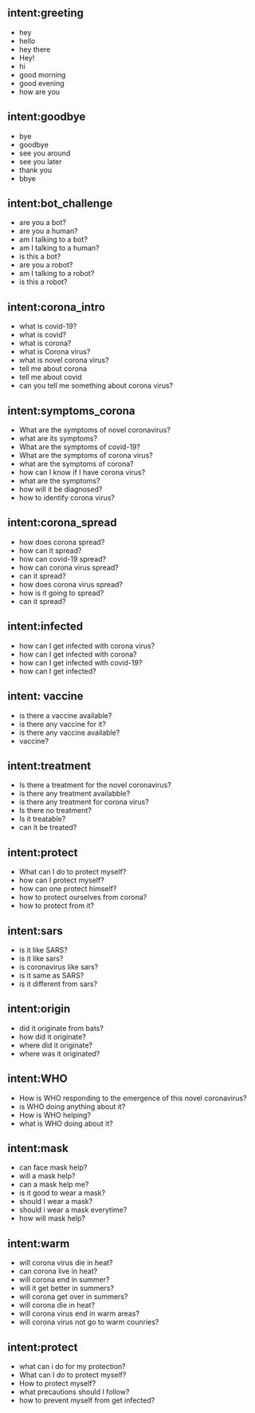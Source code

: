 ## intent:greeting
- hey
- hello
- hey there
- Hey!
- hi
- good morning
- good evening
- how are you

## intent:goodbye
- bye
- goodbye
- see you around
- see you later
- thank you
- bbye

## intent:bot_challenge
- are you a bot?
- are you a human?
- am I talking to a bot?
- am I talking to a human?
- is this a bot?
- are you a robot?
- am I talking to a robot?
- is this a robot?

## intent:corona_intro
- what is covid-19?
- what is covid?
- what is corona?
- what is Corona virus?
- what is novel corona virus?
- tell me about corona
- tell me about covid
- can you tell me something about corona virus?

## intent:symptoms_corona
- What are the symptoms of novel coronavirus? 
- what are its symptoms?
- What are the symptoms of covid-19?
- What are the symptoms of corona virus?
- what are the symptoms of corona?
- how can I know if I have corona virus?
- what are the symptoms?
- how will it be diagnosed?
- how to identify corona virus?

## intent:corona_spread
- how does corona spread?
- how can it spread?
- how can covid-19 spread?
- how can corona virus spread?
- can it spread?
- how does corona virus spread?
- how is it going to spread?
- can it spread?

## intent:infected
- how can I get infected with corona virus?
- how can I get infected with corona?
- how can I get infected with covid-19?
- how can I get infected?

## intent: vaccine
- is there a vaccine available?
- is there any vaccine for it?
- is there any vaccine available?
- vaccine?

## intent:treatment
- Is there a treatment for the novel coronavirus?
- is there any treatment availabble?
- is there any treatment for corona virus?
- Is there no treatment?
- Is it treatable?
- can it be treated?

## intent:protect
- What can I do to protect myself?
- how can I protect myself?
- how can one protect himself?
- how to protect ourselves from corona?
- how to protect from it?

## intent:sars
- is it like SARS?
- is it like sars?
- is coronavirus like sars?
- is it same as SARS?
- is it different from sars?

## intent:origin
- did it originate from bats?
- how did it originate?
- where did it originate?
- where was it originated?

## intent:WHO
- How is WHO responding to the emergence of this novel coronavirus? 
- is WHO doing anything about it?
- How is WHO helping?
- what is WHO doing about it?

## intent:mask
- can face mask help?
- will a mask help?
- can a mask help me?
- is it good to wear a mask?
- should I wear a mask?
- should i wear a mask everytime?
- how will mask help?

## intent:warm
- will corona virus die in heat?
- can corona live in heat?
- will corona end in summer?
- will it get better in summers?
- will corona get over in summers?
- will corona die in heat?
- will corona virus end in warm areas?
- will corona virus not go to warm counries?

## intent:protect
- what can i do for my protection?
- What can I do to protect myself?
- How to protect myself?
- what precautions should I follow?
- how to prevent myself from get infected?